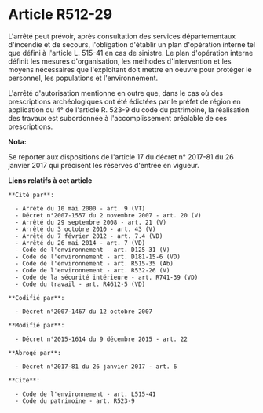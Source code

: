# Article R512-29

L'arrêté peut prévoir, après consultation des services départementaux d'incendie et de secours, l'obligation d'établir un
plan d'opération interne tel que défini à l'article L. 515-41 en cas de sinistre. Le plan d'opération interne définit les
mesures d'organisation, les méthodes d'intervention et les moyens nécessaires que l'exploitant doit mettre en oeuvre pour
protéger le personnel, les populations et l'environnement. 

L'arrêté d'autorisation mentionne en outre que, dans le cas où des prescriptions archéologiques ont été édictées par le
préfet de région en application du 4° de l'article R. 523-9 du code du patrimoine, la réalisation des travaux est subordonnée
à l'accomplissement préalable de ces prescriptions.

**Nota:**

Se reporter aux dispositions de l'article 17 du décret n° 2017-81 du 26 janvier 2017 qui précisent les réserves d'entrée en
vigueur.

**Liens relatifs à cet article**

	**Cité par**:

	  - Arrêté du 10 mai 2000 - art. 9 (VT)
	  - Décret n°2007-1557 du 2 novembre 2007 - art. 20 (V)
	  - Arrêté du 29 septembre 2008 - art. 21 (V)
	  - Arrêté du 3 octobre 2010 - art. 43 (V)
	  - Arrêté du 7 février 2012 - art. 7.4 (VD)
	  - Arrêté du 26 mai 2014 - art. 7 (VD)
	  - Code de l'environnement - art. D125-31 (V)
	  - Code de l'environnement - art. D181-15-6 (VD)
	  - Code de l'environnement - art. R515-35 (Ab)
	  - Code de l'environnement - art. R532-26 (V)
	  - Code de la sécurité intérieure - art. R741-39 (VD)
	  - Code du travail - art. R4612-5 (VD)

	**Codifié par**:

	  - Décret n°2007-1467 du 12 octobre 2007

	**Modifié par**:

	  - Décret n°2015-1614 du 9 décembre 2015 - art. 22

	**Abrogé par**:

	  - Décret n°2017-81 du 26 janvier 2017 - art. 6

	**Cite**:

	  - Code de l'environnement - art. L515-41
	  - Code du patrimoine - art. R523-9
